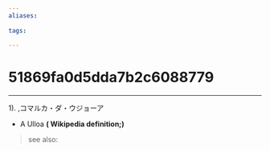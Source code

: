 ```yaml
---
aliases:
    
tags:
    
---
```


# 51869fa0d5dda7b2c6088779
---
1).
,コマルカ・ダ・ウジョーア

- A Ulloa
**( Wikipedia definition;)**
> see also: 
            